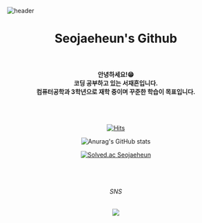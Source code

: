 ![header](https://capsule-render.vercel.app/api?type=waving&color=40E0D0&text=Welcome!&fontColor=FFFFFF&height=180&fontAlignY=40&fontSize=50)
<div align="center"> 
  
#  Seojaeheun's Github
  
<br/>
  
#### 안녕하세요!😁<br/>코딩 공부하고 있는 서재흔입니다.<br/>컴퓨터공학과 3학년으로 재학 중이며 꾸준한 학습이 목표입니다.
  
<br/>
<br/>
  
  [![Hits](https://hits.seeyoufarm.com/api/count/incr/badge.svg?url=https%3A%2F%2Fgithub.com%2Fgjbae1212%2Fhit-counter&count_bg=%2385F5F6&title_bg=%23555555&icon=github.svg&icon_color=%23FFFFFF&title=Hits&edge_flat=true)](https://hits.seeyoufarm.com)
 
  ![Anurag's GitHub stats](https://github-readme-stats.vercel.app/api?username=SeoJH27&show_icons=true&theme=radical&bg_color=FFFFFF&title_color=FF4500&text_color=616264)
  
[![Solved.ac
 Seojaeheun](http://mazassumnida.wtf/api/v2/generate_badge?boj=sjhsjh)](https://solved.ac/sjhsjh)
  
<br/>
<br/>
  
###### SNS
  
<a href="https://www.instagram.com/seo_library/" target="_blank"><img src="https://img.shields.io/badge/instagram-E4405F?style=for-the-badge&logo=INSTAGRAM&logoColor=FFFFFF"/></a>
</div>
